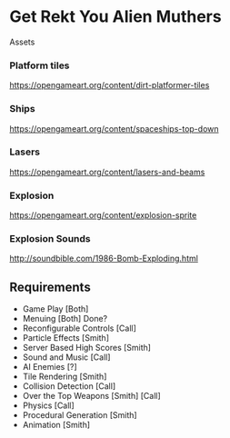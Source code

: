 # Get Rekt You Alien Muthers


Assets

### Platform tiles
https://opengameart.org/content/dirt-platformer-tiles
### Ships
https://opengameart.org/content/spaceships-top-down
### Lasers
https://opengameart.org/content/lasers-and-beams
### Explosion
https://opengameart.org/content/explosion-sprite

### Explosion Sounds
http://soundbible.com/1986-Bomb-Exploding.html


## Requirements
* Game Play [Both]
* Menuing [Both] Done?
* Reconfigurable Controls [Call]
* Particle Effects [Smith]
* Server Based High Scores [Smith]
* Sound and Music [Call]
* AI Enemies [?]
* Tile Rendering [Smith]
* Collision Detection [Call]
* Over the Top Weapons [Smith] [Call]
* Physics [Call]
* Procedural Generation [Smith]
* Animation [Smith]


